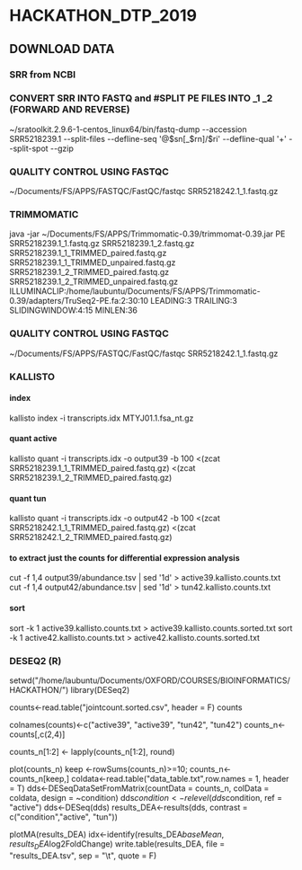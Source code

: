 # HACKATHON_DTP_2019



## DOWNLOAD DATA
### SRR from NCBI

### CONVERT SRR INTO FASTQ and #SPLIT PE FILES INTO _1 _2 (FORWARD AND REVERSE)


~/sratoolkit.2.9.6-1-centos_linux64/bin/fastq-dump --accession SRR5218239.1 --split-files --defline-seq '@$sn[_$rn]/$ri' --defline-qual '+' --split-spot --gzip


### QUALITY CONTROL USING FASTQC

~/Documents/FS/APPS/FASTQC/FastQC/fastqc SRR5218242.1_1.fastq.gz 

### TRIMMOMATIC

java -jar ~/Documents/FS/APPS/Trimmomatic-0.39/trimmomat-0.39.jar PE SRR5218239.1_1.fastq.gz SRR5218239.1_2.fastq.gz SRR5218239.1_1_TRIMMED_paired.fastq.gz SRR5218239.1_1_TRIMMED_unpaired.fastq.gz SRR5218239.1_2_TRIMMED_paired.fastq.gz SRR5218239.1_2_TRIMMED_unpaired.fastq.gz ILLUMINACLIP:/home/laubuntu/Documents/FS/APPS/Trimmomatic-0.39/adapters/TruSeq2-PE.fa:2:30:10 LEADING:3 TRAILING:3 SLIDINGWINDOW:4:15 MINLEN:36

### QUALITY CONTROL USING FASTQC

~/Documents/FS/APPS/FASTQC/FastQC/fastqc SRR5218242.1_1.fastq.gz 

### KALLISTO
#### index
kallisto index -i transcripts.idx MTYJ01.1.fsa_nt.gz
#### quant active
kallisto quant -i transcripts.idx -o output39 -b 100 <(zcat SRR5218239.1_1_TRIMMED_paired.fastq.gz) <(zcat SRR5218239.1_2_TRIMMED_paired.fastq.gz)
#### quant tun
kallisto quant -i transcripts.idx -o output42 -b 100 <(zcat SRR5218242.1_1_TRIMMED_paired.fastq.gz) <(zcat SRR5218242.1_2_TRIMMED_paired.fastq.gz)

#### to extract just the counts for differential expression analysis
cut -f 1,4 output39/abundance.tsv | sed '1d' > active39.kallisto.counts.txt
cut -f 1,4 output42/abundance.tsv | sed '1d' > tun42.kallisto.counts.txt

#### sort
sort -k 1 active39.kallisto.counts.txt > active39.kallisto.counts.sorted.txt 
sort -k 1 active42.kallisto.counts.txt > active42.kallisto.counts.sorted.txt 

### DESEQ2 (R)
setwd("/home/laubuntu/Documents/OXFORD/COURSES/BIOINFORMATICS/HACKATHON/")
library(DESeq2)


counts<-read.table("jointcount.sorted.csv", header = F)
counts

colnames(counts)<-c("active39", "active39", "tun42", "tun42")
counts_n<-counts[,c(2,4)]


counts_n[1:2] <- lapply(counts_n[1:2], round)


plot(counts_n)
keep <-rowSums(counts_n)>=10; counts_n<- counts_n[keep,]
coldata<-read.table("data_table.txt",row.names = 1, header = T)
dds<-DESeqDataSetFromMatrix(countData = counts_n, colData = coldata, design = ~condition)
dds$condition <- relevel(dds$condition, ref = "active")
dds<-DESeq(dds)
results_DEA<-results(dds, contrast = c("condition","active", "tun"))


plotMA(results_DEA)
idx<-identify(results_DEA$baseMean, results_DEA$log2FoldChange)
write.table(results_DEA, file = "results_DEA.tsv", sep = "\t", quote = F)

